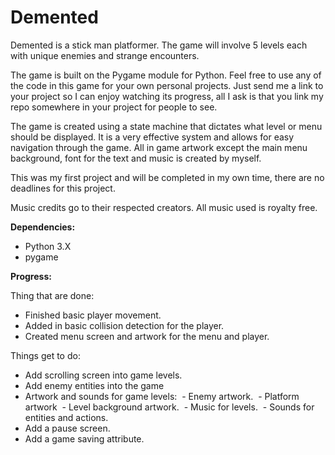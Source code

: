 # Demented
Demented is a stick man platformer. The game will involve 5 levels each with unique enemies and strange encounters.

The game is built on the Pygame module for Python. Feel free to use any of the code in this game for your own personal projects. Just send me a link to your project so I can enjoy watching its progress, all I ask is that you link my repo somewhere in your project for people to see.

The game is created using a state machine that dictates what level or menu should be displayed. It is a very effective system and allows for easy navigation through the game. All in game artwork except the main menu background, font for the text and music is created by myself.

This was my first project and will be completed in my own time, there are no deadlines for this project.

Music credits go to their respected creators. All music used is royalty free.

******Dependencies:******
- Python 3.X
- pygame

******Progress:******

Thing that are done:
- Finished basic player movement.
- Added in basic collision detection for the player.
- Created menu screen and artwork for the menu and player.

Things get to do:
- Add scrolling screen into game levels.
- Add enemy entities into the game
- Artwork and sounds for game levels:
  - Enemy artwork.
  - Platform artwork 
  - Level background artwork.
  - Music for levels.
  - Sounds for entities and actions.
- Add a pause screen.
- Add a game saving attribute.
